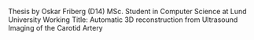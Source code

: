 Thesis by Oskar Friberg (D14) MSc. Student in Computer Science at Lund University
Working Title: Automatic 3D reconstruction from Ultrasound Imaging of the Carotid Artery
